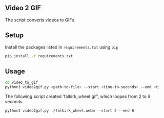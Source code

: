 ## Video 2 GIF

The script converts videos to GIFs.


## Setup

Install the packages listed in `requirements.txt` using `pip`

```bash
pip install -r requirements.txt
```

## Usage

```bash
cd video_to_gif
python3 video2gif.py <path-to-file> --start <time-in-seconds> --end <time-in-seconds>
```

The following script created 'falkirk_wheel.gif', which loopes from 2 to 6 seconds.
```
python3 video2gif.py ./falkirk_wheel.webm --start 2 --end 6
```

